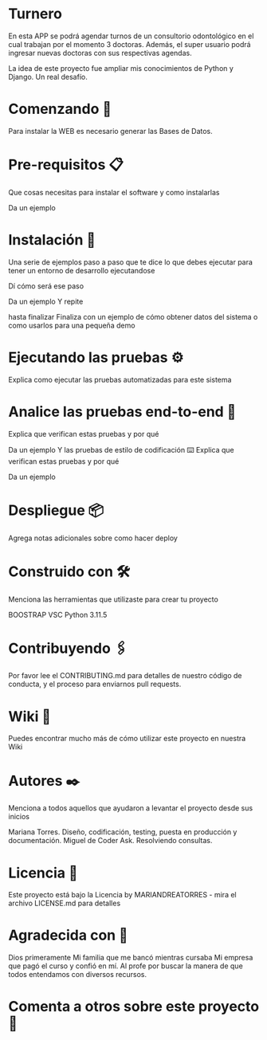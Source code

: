 # Turnero
En esta APP se podrá agendar turnos de un consultorio odontológico en el cual trabajan por el momento 3 doctoras.
Además, el super usuario podrá ingresar nuevas doctoras con sus respectivas agendas.

La idea de este proyecto fue ampliar mis conocimientos de Python y Django.
Un real desafío.

# Comenzando 🚀

Para instalar la WEB es necesario generar las Bases de Datos.

# Pre-requisitos 📋
Que cosas necesitas para instalar el software y como instalarlas

Da un ejemplo
# Instalación 🔧
Una serie de ejemplos paso a paso que te dice lo que debes ejecutar para tener un entorno de desarrollo ejecutandose

Dí cómo será ese paso

Da un ejemplo
Y repite

hasta finalizar
Finaliza con un ejemplo de cómo obtener datos del sistema o como usarlos para una pequeña demo

# Ejecutando las pruebas ⚙️
Explica como ejecutar las pruebas automatizadas para este sistema

# Analice las pruebas end-to-end 🔩
Explica que verifican estas pruebas y por qué

Da un ejemplo
Y las pruebas de estilo de codificación ⌨️
Explica que verifican estas pruebas y por qué

Da un ejemplo
# Despliegue 📦
Agrega notas adicionales sobre como hacer deploy

# Construido con 🛠️
Menciona las herramientas que utilizaste para crear tu proyecto

BOOSTRAP
VSC
Python 3.11.5 

# Contribuyendo 🖇️
Por favor lee el CONTRIBUTING.md para detalles de nuestro código de conducta, y el proceso para enviarnos pull requests.

# Wiki 📖
Puedes encontrar mucho más de cómo utilizar este proyecto en nuestra Wiki

# Autores ✒️
Menciona a todos aquellos que ayudaron a levantar el proyecto desde sus inicios

Mariana Torres. Diseño, codificación, testing, puesta en producción y documentación.
Miguel de Coder Ask. Resolviendo consultas.

# Licencia 📄
Este proyecto está bajo la Licencia by MARIANDREATORRES - mira el archivo LICENSE.md para detalles

# Agradecida con 🎁
Dios primeramente
Mi familia que me bancó mientras cursaba
Mi empresa que pagó el curso y confió en mí.
Al profe por buscar la manera de que todos entendamos con diversos recursos.

# Comenta a otros sobre este proyecto 📢


